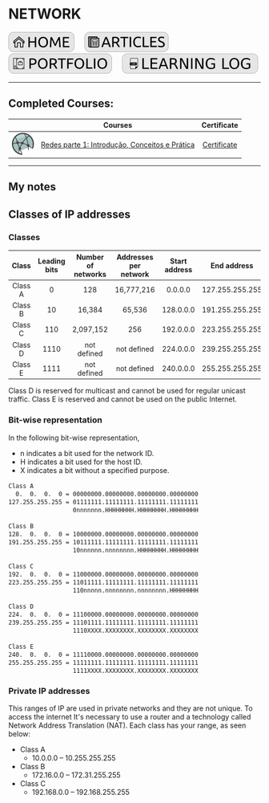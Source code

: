 # NETWORK

[![HOME](../../img/button_home.png)](https://github.com/mmmarceleza/My-Learning-Tracker#marcelos-learning-tracker) &nbsp; &nbsp; [![MY ARTICLES](../../img/button_article.png)](https://github.com/mmmarceleza/My-Learning-Tracker/blob/master/content/my-articles.md#my-articles) &nbsp; &nbsp; [![PORTFOLIO](../../img/button_portfolio.png)](https://github.com/mmmarceleza/My-Learning-Tracker/blob/master/content/portfolio.md#portfolio) &nbsp; &nbsp; [![LEARNING LOG](../../img/button_log.png)](https://github.com/mmmarceleza/My-Learning-Tracker/blob/master/content/learning-log.md#learning-log)

***
## Completed Courses:

|   | Courses | Certificate |
|:---:|:---:|:---:|
| ![Redes](../../img/redes-introducao.png) | [Redes parte 1: Introdução, Conceitos e Prática](https://cursos.alura.com.br/course/redes-introducao) | [Certificate](https://cursos.alura.com.br/certificate/84acbdd7-ec2d-427a-bd54-0ecfb4d092e9) |

***

## My notes

## Classes of IP addresses

### Classes

| **Class** | **Leading bits** | **Number of networks** | **Addresses per network** | **Start address** | **End address** | **Default subnet mask** |
|:---:|:---:|:---:|:---:|:---:|:---:|:---:|
| Class A | 0 | 128 | 16,777,216 | 0.0.0.0 | 127.255.255.255 | 255.0.0.0 | 
| Class B | 10 | 16,384 | 65,536 | 128.0.0.0 | 191.255.255.255 | 255.255.0.0 |
| Class C | 110 | 2,097,152 | 256 | 192.0.0.0 | 223.255.255.255 | 255.255.255.0 |
| Class D | 1110 | not defined | not defined | 224.0.0.0 | 239.255.255.255 | not defined |
| Class E | 1111 | not defined | not defined | 240.0.0.0 | 255.255.255.255 | not defined |

Class D is reserved for multicast and cannot be used for regular unicast traffic. Class E is reserved and cannot be used on the public Internet.

### Bit-wise representation

In the following bit-wise representation,

- n indicates a bit used for the network ID.
- H indicates a bit used for the host ID.
- X indicates a bit without a specified purpose.

```
Class A
  0.  0.  0.  0 = 00000000.00000000.00000000.00000000
127.255.255.255 = 01111111.11111111.11111111.11111111
                  0nnnnnnn.HHHHHHHH.HHHHHHHH.HHHHHHHH

Class B
128.  0.  0.  0 = 10000000.00000000.00000000.00000000
191.255.255.255 = 10111111.11111111.11111111.11111111
                  10nnnnnn.nnnnnnnn.HHHHHHHH.HHHHHHHH

Class C
192.  0.  0.  0 = 11000000.00000000.00000000.00000000
223.255.255.255 = 11011111.11111111.11111111.11111111
                  110nnnnn.nnnnnnnn.nnnnnnnn.HHHHHHHH

Class D
224.  0.  0.  0 = 11100000.00000000.00000000.00000000
239.255.255.255 = 11101111.11111111.11111111.11111111
                  1110XXXX.XXXXXXXX.XXXXXXXX.XXXXXXXX

Class E
240.  0.  0.  0 = 11110000.00000000.00000000.00000000
255.255.255.255 = 11111111.11111111.11111111.11111111
                  1111XXXX.XXXXXXXX.XXXXXXXX.XXXXXXXX
```

### Private IP addresses

This ranges of IP are used in private networks and they are not unique. To access the internet It's necessary to use a router and a technology called Network Address Translation (NAT). Each class has your range, as seen below:

- Class A
    - 10.0.0.0 – 10.255.255.255
- Class B
    - 172.16.0.0 – 172.31.255.255
- Class C
    - 192.168.0.0 – 192.168.255.255

